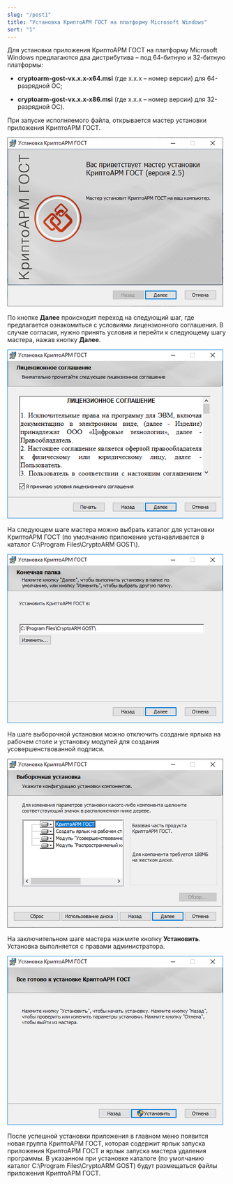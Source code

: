 ```yaml
---
slug: "/post1"
title: "Установка КриптоАРМ ГОСТ на платформу Microsoft Windows"
sort: "1"
---
```


Для установки приложения КриптоАРМ ГОСТ на платформу Microsoft Windows
предлагаются два дистрибутива – под 64-битную и 32-битную платформы:

 - **cryptoarm-gost-vx.x.x-x64.msi** (где x.x.x – номер версии) для 64-разрядной
ОС;

 - **cryptoarm-gost-vx.x.x-x86.msi** (где x.x.x – номер версии) для 32-разрядной
ОС).

При запуске исполняемого файла, открывается мастер установки приложения
КриптоАРМ ГОСТ.

![install-gost-win1.png](./images/install-gost-win1.png "Первый шаг мастера установки приложения")

По кнопке **Далее** происходит переход на следующий шаг, где предлагается
ознакомиться с условиями лицензионного соглашения. В случае согласия, нужно
принять условия и перейти к следующему шагу мастера, нажав кнопку **Далее**.

![install-gost-win2.png](./images/install-gost-win2.png "Условия лицензионного соглашения")

На следующем шаге мастера можно выбрать каталог для установки КриптоАРМ ГОСТ (по
умолчанию приложение устанавливается в каталог C:\Program Files\CryptoARM
GOST\\).

![install-gost-win3.png](./images/install-gost-win3.png "Выбор каталога установки приложения")

На шаге выборочной установки можно отключить создание ярлыка на рабочем столе и
установку модулей для создания усовершенствованной подписи.

![install-gost-win4.png](./images/install-gost-win4.png "Выбор компонент для установки")

На заключительном шаге мастера нажмите кнопку **Установить**. Установка
выполняется с правами администратора.

![install-gost-win5.png](./images/install-gost-win5.png "Установка приложения")

После успешной установки приложения в главном меню появится новая группа
КриптоАРМ ГОСТ, которая содержит ярлык запуска приложения КриптоАРМ ГОСТ и ярлык
запуска мастера удаления программы. В указанном при установке каталоге (по
умолчанию каталог C:\Program Files\CryptoARM GOST) будут размещаться файлы
приложения КриптоАРМ ГОСТ.
